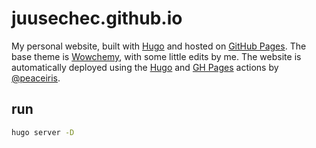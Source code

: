# juusechec.github.io

My personal website, built with [Hugo](https://gohugo.io) and hosted on [GitHub Pages](https://pages.github.com).
The base theme is [Wowchemy](https://wowchemy.com/), with some little edits by me. The website is automatically deployed using the [Hugo](https://github.com/peaceiris/actions-hugo) and [GH Pages](https://github.com/peaceiris/actions-gh-pages) actions by [@peaceiris](https://github.com/peaceiris).

## run
```sh
hugo server -D
```